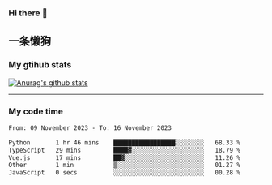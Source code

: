 ### Hi there 👋

## 一条懒狗
<!--
**kiss-me-quickly/kiss-me-quickly** is a ✨ _special_ ✨ repository because its `README.md` (this file) appears on your GitHub profile.

Here are some ideas to get you started:

- 🔭 I’m currently working on ...
- 🌱 I’m currently learning ...
- 👯 I’m looking to collaborate on ...
- 🤔 I’m looking for help with ...
- 💬 Ask me about ...
- 📫 How to reach me: ...
- 😄 Pronouns: ...
- ⚡ Fun fact: ...
-->


### My gtihub stats

[![Anurag's github stats](https://github-readme-stats.vercel.app/api?username=kiss-me-quickly)](https://github.com/anuraghazra/github-readme-stats)

***

### My code time

<!--START_SECTION:waka-->

```txt
From: 09 November 2023 - To: 16 November 2023

Python       1 hr 46 mins    █████████████████░░░░░░░░   68.33 %
TypeScript   29 mins         ████▓░░░░░░░░░░░░░░░░░░░░   18.79 %
Vue.js       17 mins         ██▓░░░░░░░░░░░░░░░░░░░░░░   11.26 %
Other        1 min           ▒░░░░░░░░░░░░░░░░░░░░░░░░   01.27 %
JavaScript   0 secs          ░░░░░░░░░░░░░░░░░░░░░░░░░   00.28 %
```

<!--END_SECTION:waka-->

